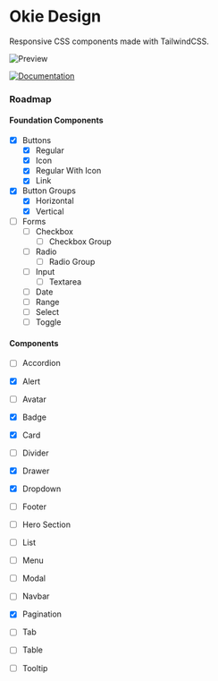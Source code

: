 
# Okie Design

Responsive CSS components made with TailwindCSS.



![Preview](https://i.imgur.com/uFjFZok.png)


[![Documentation](https://img.shields.io/badge/-See%20all%20Components-lightgrey?style=for-the-badge)](https://okie.design/Documentation)



### Roadmap

#### Foundation Components
- [x]  Buttons
    - [x]  Regular
    - [x]  Icon
    - [x]  Regular With Icon
    - [x]  Link
- [x]  Button Groups
    - [x]  Horizontal
    - [x]  Vertical
- [ ]  Forms
    - [ ]  Checkbox
        - [ ]  Checkbox Group
    - [ ]  Radio
        - [ ]  Radio Group
    - [ ]  Input
        - [ ]  Textarea
    - [ ]  Date
    - [ ]  Range
    - [ ]  Select
    - [ ]  Toggle

#### Components
- [ ]  Accordion
- [x]  Alert
- [ ]  Avatar
- [x]  Badge
- [x]  Card
- [ ]  Divider
- [x]  Drawer
- [x]  Dropdown
- [ ]  Footer
- [ ]  Hero Section
- [ ]  List
- [ ]  Menu
- [ ]  Modal
- [ ]  Navbar
- [x]  Pagination
- [ ]  Tab
- [ ]  Table
- [ ]  Tooltip



